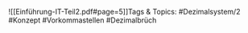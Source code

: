 
![[Einführung-IT-Teil2.pdf#page=5]]Tags & Topics:
   #Dezimalsystem/2
   #Konzept
   #Vorkommastellen
   #Dezimalbrüch